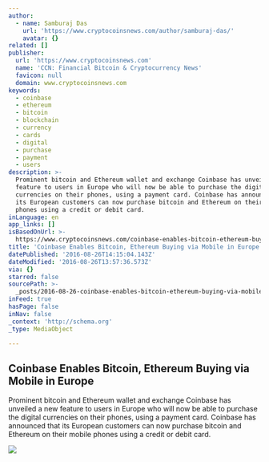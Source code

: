 ```yaml
---
author:
  - name: Samburaj Das
    url: 'https://www.cryptocoinsnews.com/author/samburaj-das/'
    avatar: {}
related: []
publisher:
  url: 'https://www.cryptocoinsnews.com'
  name: 'CCN: Financial Bitcoin & Cryptocurrency News'
  favicon: null
  domain: www.cryptocoinsnews.com
keywords:
  - coinbase
  - ethereum
  - bitcoin
  - blockchain
  - currency
  - cards
  - digital
  - purchase
  - payment
  - users
description: >-
  Prominent bitcoin and Ethereum wallet and exchange Coinbase has unveiled a new
  feature to users in Europe who will now be able to purchase the digital
  currencies on their phones, using a payment card. Coinbase has announced that
  its European customers can now purchase bitcoin and Ethereum on their mobile
  phones using a credit or debit card.
inLanguage: en
app_links: []
isBasedOnUrl: >-
  https://www.cryptocoinsnews.com/coinbase-enables-bitcoin-ethereum-buying-via-mobile-europe/
title: 'Coinbase Enables Bitcoin, Ethereum Buying via Mobile in Europe'
datePublished: '2016-08-26T14:15:04.143Z'
dateModified: '2016-08-26T13:57:36.573Z'
via: {}
starred: false
sourcePath: >-
  _posts/2016-08-26-coinbase-enables-bitcoin-ethereum-buying-via-mobile-in-euro.md
inFeed: true
hasPage: false
inNav: false
_context: 'http://schema.org'
_type: MediaObject

---
```

<article style=""><h1>Coinbase Enables Bitcoin, Ethereum Buying via Mobile in Europe</h1><p>Prominent bitcoin and Ethereum wallet and exchange Coinbase has unveiled a new feature to users in Europe who will now be able to purchase the digital currencies on their phones, using a payment card. Coinbase has announced that its European customers can now purchase bitcoin and Ethereum on their mobile phones using a credit or debit card.</p><img src="https://www.cryptocoinsnews.com/wp-content/uploads/2016/08/Phone-card.jpg" /></article>